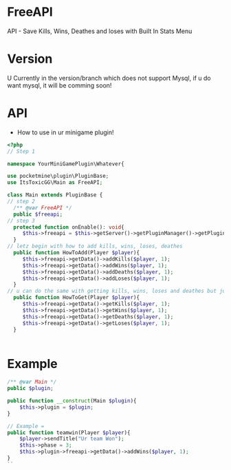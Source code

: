 # FreeAPI
API - Save Kills, Wins, Deathes and loses with Built In Stats Menu
# Version
U Currently in the version/branch which does not support Mysql, if u do want mysql, it will be comming soon!
# API
- How to use in ur minigame plugin!
```php
<?php
// Step 1

namespace YourMiniGamePlugin\Whatever{

use pocketmine\plugin\PluginBase;
use ItsToxicGG\Main as FreeAPI;

class Main extends PluginBase {
// step 2
  /** @var FreeAPI */	
  public $freeapi;
// step 3
  protected function onEnable(): void{
     $this->freeapi = $this->getServer()->getPluginManager()->getPlugin("FreeAPI");
  }
// letz begin with how to add kills, wins, loses, deathes
  public function HowToAdd(Player $player){
     $this->freeapi->getData()->addKills($player, 1);
     $this->freeapi->getData()->addWins($player, 1);
     $this->freeapi->getData()->addDeaths($player, 1);
     $this->freeapi->getData()->addLoses($player, 1);     
  }
// u can do the same with getting kills, wins, loses and deathes but just add get not add
  public function HowToGet(Player $player){
     $this->freeapi->getData()->getKills($player, 1);
     $this->freeapi->getData()->getWins($player, 1);
     $this->freeapi->getData()->getDeaths($player, 1);
     $this->freeapi->getData()->getLoses($player, 1);  
  }
  
```
# Example
```php
/** @var Main */
public $plugin;

public function __construct(Main $plugin){
    $this->plugin = $plugin;
}

// Example =
public function teamwin(Player $player){
    $player->sendTitle("Ur team Won");
    $this->phase = 3;
    $this->plugin->freeapi->getData()->addWins($player, 1);
}
``
